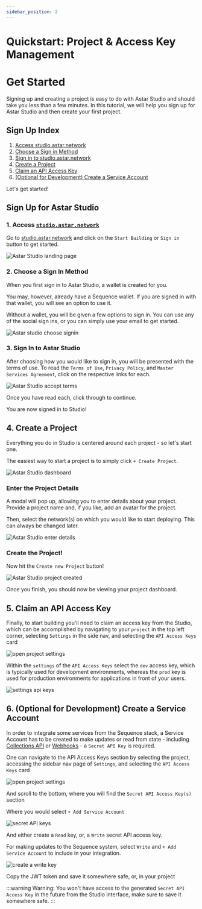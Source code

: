 ```yaml
---
sidebar_position: 2
---
```


# Quickstart: Project & Access Key Management

# Get Started

Signing up and creating a project is easy to do with Astar Studio and should take you less than a few minutes. In this tutorial, we will help you sign up for Astar Studio and then create your first project.

## Sign Up Index
1. [Access studio.astar.network](./quickstart.md#1-access-studioastarnetwork)
2. [Choose a Sign in Method](./quickstart.md#2-choose-a-sign-in-method)
3. [Sign in to studio.astar.network](./quickstart.md#3-sign-in-to-astar-studio)
4. [Create a Project](./quickstart.md#4-create-a-project)
5. [Claim an API Access Key](./quickstart.md#5-claim-an-api-access-key)
6. [(Optional for Development) Create a Service Account](./quickstart.md#6-optional-for-development-create-a-service-account)

Let's get started!

## Sign Up for Astar Studio

### 1. Access [`studio.astar.network`](https://studio.astar.network/)

Go to [studio.astar.network](https://studio.astar.network/) and click on the `Start Building` or `Sign in` button to get started.

![Astar Studio landing page](img/quickstart/studio_landing_page_signup_project.png)

### 2. Choose a Sign In Method

When you first sign in to Astar Studio, a wallet is created for you.

You may, however, already have a Sequence wallet. If you are signed in with that wallet, you will see an option to use it.

Without a wallet, you will be given a few options to sign in. You can use any of the social sign ins, or you can simply use your email to get started.

![Astar studio choose signin](img/quickstart/studio_choose_signin_signup_project.png)

### 3. Sign In to Astar Studio

After choosing how you would like to sign in, you will be presented with the terms of use. To read the `Terms of Use`, `Privacy Policy`, and `Master Services Agreement`, click on the respective links for each.

![Astar Studio accept terms](img/quickstart/studio_accept_terms_signup_project.png)

Once you have read each, click through to continue.

You are now signed in to Studio!

## 4. Create a Project

Everything you do in Studio is centered around each project - so let's start one.

The easiest way to start a project is to simply click `+ Create Project`.

![Astar Studio dashboard](img/quickstart/studio_dashboard_signup_project.png)

### Enter the Project Details

A modal will pop up, allowing you to enter details about your project. Provide a project name and, if you like, add an avatar for the project.

Then, select the network(s) on which you would like to start deploying. This can always be changed later.

![Astar Studio enter details](img/quickstart/studio_enter_details_signup_project.png)

### Create the Project!

Now hit the `Create new Project` button!

![Astar Studio project created](img/quickstart/studio_project_created_signup_project.png)

Once you finish, you should now be viewing your project dashboard.

## 5. Claim an API Access Key

Finally, to start building you'll need to claim an access key from the Studio, which can be accomplished by navigating to your `project` in the top left corner, selecting `Settings` in the side nav, and selecting the `API Access Keys` card

![open project settings](img/quickstart/studio_open_access_key_settings.png)

Within the `settings` of the `API Access Keys` select the `dev` access key, which is typically used for development environments, whereas the `prod` key is used for production environments for applications in front of your users.

![settings api keys](img/quickstart/studio_settings_api_keys.png)

## 6. (Optional for Development) Create a Service Account

In order to integrate some services from the Sequence stack, a Service Account has to be created to make updates or read from state - including [Collections API](./manage_collections.md) or [Webhooks](./querying-blockchain-data//examples/programmatic_webhooks.md) - a `Secret API Key` is required.

One can navigate to the API Access Keys section by selecting the project, accessing the sidebar nav page of `Settings`, and selecting the `API Access Keys` card

![open project settings](img/quickstart/studio_open_access_key_settings.png)

And scroll to the bottom, where you will find the `Secret API Access Key(s)` section 

Where you would select `+ Add Service Account`

![secret API keys](img/quickstart/studio_service_accounts_create_secret_api_key.png)

And either create a `Read` key, or, a `Write` secret API access key. 

For making updates to the Sequence system, select `Write` and `+ Add Service Account` to include in your integration.

![create a write key](img/quickstart/studio_service_accounts_create_write_key.png)

Copy the JWT token and save it somewhere safe, or, in your project 

:::warning
  Warning: You won't have access to the generated `Secret API Access Key` in the future from the Studio interface, make sure to save it somewhere safe.
:::